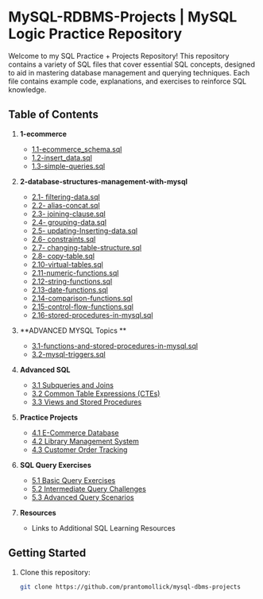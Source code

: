 # MySQL-RDBMS-Projects | MySQL Logic Practice Repository

Welcome to my SQL Practice + Projects Repository! This repository contains a variety of SQL files that cover essential SQL concepts, designed to aid in mastering database management and querying techniques. Each file contains example code, explanations, and exercises to reinforce SQL knowledge.

## Table of Contents

1. **1-ecommerce**

    - [1.1-ecommerce_schema.sql](https://github.com/prantomollick/mysql-dbms-projects/blob/main/1-ecommerce/1-ecommerce_schema.sql)
    - [1.2-insert_data.sql](https://github.com/prantomollick/mysql-dbms-projects/blob/main/1-ecommerce/2-insert_data.sql)
    - [1.3-simple-queries.sql](https://github.com/prantomollick/mysql-dbms-projects/blob/main/1-ecommerce/3-simple-queries.sql)

2. **2-database-structures-management-with-mysql**

    - [2.1- filtering-data.sql](https://github.com/prantomollick/mysql-dbms-projects/blob/main/2-database-structures-management-with-mysql/1-%20filtering-data.sql)
    - [2.2- alias-concat.sql](https://github.com/prantomollick/mysql-dbms-projects/blob/main/2-database-structures-management-with-mysql/2-alias-concat.sql)
    - [2.3- joining-clause.sql](https://github.com/prantomollick/mysql-dbms-projects/blob/main/2-database-structures-management-with-mysql/3-joining-clause.sql)
    - [2.4- grouping-data.sql](https://github.com/prantomollick/mysql-dbms-projects/blob/main/2-database-structures-management-with-mysql/4-grouping-data.sql)
    - [2.5- updating-Inserting-data.sql](https://github.com/prantomollick/mysql-dbms-projects/blob/main/2-database-structures-management-with-mysql/5-updating-Inserting-data.sql)
    - [2.6- constraints.sql](https://github.com/prantomollick/mysql-dbms-projects/blob/main/2-database-structures-management-with-mysql/6-constraints.sql)
    - [2.7- changing-table-structure.sql](https://github.com/prantomollick/mysql-dbms-projects/blob/main/2-database-structures-management-with-mysql/7-changing-table-structure.sql)
    - [2.8- copy-table.sql](https://github.com/prantomollick/mysql-dbms-projects/blob/main/2-database-structures-management-with-mysql/8-copy-table.sql)
    - [2.10-virtual-tables.sql](https://github.com/prantomollick/mysql-dbms-projects/blob/main/2-database-structures-management-with-mysql/10-virtual-tables.sql)
    - [2.11-numeric-functions.sql](https://github.com/prantomollick/mysql-dbms-projects/blob/main/2-database-structures-management-with-mysql/11-numeric-functions.sql)
    - [2.12-string-functions.sql](https://github.com/prantomollick/mysql-dbms-projects/blob/main/2-database-structures-management-with-mysql/12-string-functions.sql)
    - [2.13-date-functions.sql](https://github.com/prantomollick/mysql-dbms-projects/blob/main/2-database-structures-management-with-mysql/13-date-functions.sql)
    - [2.14-comparison-functions.sql](https://github.com/prantomollick/mysql-dbms-projects/blob/main/2-database-structures-management-with-mysql/14-comparison-functions.sql)
    - [2.15-control-flow-functions.sql](https://github.com/prantomollick/mysql-dbms-projects/blob/main/2-database-structures-management-with-mysql/15-control-flow-functions.sql)
    - [2.16-stored-procedures-in-mysql.sql](https://github.com/prantomollick/mysql-dbms-projects/blob/main/2-database-structures-management-with-mysql/16-stored-procedures-in-mysql.sql)

3. **ADVANCED MYSQL Topics **

    - [3.1-functions-and-stored-procedures-in-mysql.sql](https://github.com/prantomollick/mysql-dbms-projects/blob/main/3-advanced-mysql-topics/1-functions-and-stored-procedures-in-mysql.sql)
    - [3.2-mysql-triggers.sql](https://github.com/prantomollick/mysql-dbms-projects/blob/main/3-advanced-mysql-topics/2-mysql-triggers.sql)

4. **Advanced SQL**

    - [3.1 Subqueries and Joins](link_to_file)
    - [3.2 Common Table Expressions (CTEs)](link_to_file)
    - [3.3 Views and Stored Procedures](link_to_file)

5. **Practice Projects**

    - [4.1 E-Commerce Database](link_to_file)
    - [4.2 Library Management System](link_to_file)
    - [4.3 Customer Order Tracking](link_to_file)

6. **SQL Query Exercises**

    - [5.1 Basic Query Exercises](link_to_file)
    - [5.2 Intermediate Query Challenges](link_to_file)
    - [5.3 Advanced Query Scenarios](link_to_file)

7. **Resources**
    - Links to Additional SQL Learning Resources

## Getting Started

1. Clone this repository:
    ```bash
    git clone https://github.com/prantomollick/mysql-dbms-projects
    ```
